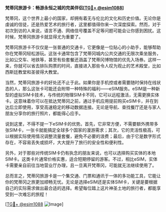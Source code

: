 **梵蒂冈旅游卡：畅游永恒之城的完美伴侣[[TG💪+ @esim1088](https://t.me/s/esim1088)]**

梵蒂冈，这个世界上最小的国家，却拥有着无与伦比的文化和历史价值。无论你是虔诚的信徒，还是热爱艺术的旅行者，这里都值得你来一次深度探索。然而，对于初次到访的人来说，语言不通、网络信号覆盖不足等问题可能会让你感到困扰。这时候，梵蒂冈旅游卡就显得尤为重要了。

梵蒂冈旅游卡不仅仅是一张普通的交通卡，它更像是一位贴心的小助手，能够帮助你在梵蒂冈轻松游玩。这张卡通常包含了梵蒂冈城内公共交通的无限次乘坐服务，比如公交车、地铁等，甚至有些套餐还涵盖了梵蒂冈博物馆的优先入场券。这样一来，你就可以省去排队购票的时间，直接进入那些令人叹为观止的艺术殿堂，比如西斯廷教堂和圣彼得大教堂。

当然，梵蒂冈旅游卡的好处还不止于此。如果你是手机控或者需要随时保持在线状态的人，那么这张卡可能还会附带一种特殊的福利——eSIM服务。eSIM是一种新型的虚拟SIM卡技术，与传统的物理SIM卡不同，它可以远程激活，无需更换实体卡。这意味着你可以在抵达梵蒂冈之前，通过手机应用提前购买eSIM卡，并在到达后立即使用，享受高速稳定的移动数据连接。无论是导航、查找餐厅还是与家人朋友分享你的旅行照片，都能得心应手。

说到这里，不得不提一下eSIM卡的优势。首先，它非常方便，不需要额外携带多张SIM卡，一张卡就能搞定全球多个国家的漫游需求；其次，它的灵活性极高，可以根据实际使用情况调整流量套餐，避免不必要的浪费；最后，由于它是数字形式存在，不容易丢失或损坏，大大提升了旅行的安全性和便利性。

另外，对于那些对传统SIM卡仍有执念的朋友来说，也可以选择购买实体的本地SIM卡。这类卡片通常价格实惠，适合短期停留的游客。不过，相比eSIM，实体卡需要亲自前往当地营业厅办理，且一旦离开梵蒂冈，可能就无法继续使用了。

总而言之，梵蒂冈旅游卡是一个集交通、门票和通讯于一体的多功能工具，它能让你的梵蒂冈之旅更加顺畅无忧。无论是选择eSIM还是实体SIM卡，关键是要根据自己的实际需求做出最合适的选择。希望每位踏上这片神圣土地的旅行者，都能享受到一次难忘的旅程！

[[TG💪+ @esim1088](https://t.me/s/esim1088) ![Image](https://i.postimg.cc/4NQfJmqS/Snipaste-2025-05-13-00-14-12.png)]